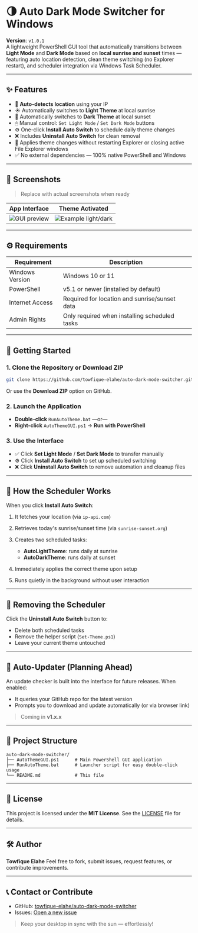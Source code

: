 # 🌗 Auto Dark Mode Switcher for Windows

**Version**: `v1.0.1`  
A lightweight PowerShell GUI tool that automatically transitions between **Light Mode** and **Dark Mode** based on **local sunrise and sunset** times — featuring auto location detection, clean theme switching (no Explorer restart), and scheduler integration via Windows Task Scheduler.

---

## ✨ Features

- 🧭 **Auto-detects location** using your IP
- ☀️ Automatically switches to **Light Theme** at local sunrise
- 🌙 Automatically switches to **Dark Theme** at local sunset
- 🖱 Manual control: `Set Light Mode` / `Set Dark Mode` buttons
- ⚙️ One-click **Install Auto Switch** to schedule daily theme changes
- ❌ Includes **Uninstall Auto Switch** for clean removal
- 🔄 Applies theme changes without restarting Explorer or closing active File Explorer windows
- ✅ No external dependencies — 100% native PowerShell and Windows

---

## 📸 Screenshots

> Replace with actual screenshots when ready

| App Interface                                                        | Theme Activated                                                                   |
| -------------------------------------------------------------------- | --------------------------------------------------------------------------------- |
| ![GUI preview](https://via.placeholder.com/320x200.png?text=App+GUI) | ![Example light/dark](https://via.placeholder.com/320x200.png?text=Theme+Changed) |

---

## ⚙️ Requirements

| Requirement     | Description                                   |
| --------------- | --------------------------------------------- |
| Windows Version | Windows 10 or 11                              |
| PowerShell      | v5.1 or newer (installed by default)          |
| Internet Access | Required for location and sunrise/sunset data |
| Admin Rights    | Only required when installing scheduled tasks |

---

## 🚀 Getting Started

### 1. Clone the Repository or Download ZIP

```bash
git clone https://github.com/towfique-elahe/auto-dark-mode-switcher.git
```

Or use the **Download ZIP** option on GitHub.

### 2. Launch the Application

- **Double-click** `RunAutoTheme.bat`
  —or—
- **Right-click** `AutoThemeGUI.ps1` → **Run with PowerShell**

### 3. Use the Interface

- ✅ Click **Set Light Mode** / **Set Dark Mode** to transfer manually
- ⚙️ Click **Install Auto Switch** to set up scheduled switching
- ❌ Click **Uninstall Auto Switch** to remove automation and cleanup files

---

## 📅 How the Scheduler Works

When you click **Install Auto Switch**:

1. It fetches your location (via `ip-api.com`)
2. Retrieves today's sunrise/sunset time (via `sunrise-sunset.org`)
3. Creates two scheduled tasks:

   - **AutoLightTheme**: runs daily at sunrise
   - **AutoDarkTheme**: runs daily at sunset

4. Immediately applies the correct theme upon setup
5. Runs quietly in the background without user interaction

---

## 🧼 Removing the Scheduler

Click the **Uninstall Auto Switch** button to:

- Delete both scheduled tasks
- Remove the helper script (`Set-Theme.ps1`)
- Leave your current theme untouched

---

## 🔄 Auto-Updater (Planning Ahead)

An update checker is built into the interface for future releases. When enabled:

- It queries your GitHub repo for the latest version
- Prompts you to download and update automatically (or via browser link)

> Coming in **v1.x.x**

---

## 📁 Project Structure

```text
auto-dark-mode-switcher/
├── AutoThemeGUI.ps1      # Main PowerShell GUI application
├── RunAutoTheme.bat      # Launcher script for easy double-click usage
└── README.md             # This file
```

---

## 📘 License

This project is licensed under the **MIT License**. See the [LICENSE](LICENSE) file for details.

---

## 🛠 Author

**Towfique Elahe**
Feel free to fork, submit issues, request features, or contribute improvements.

---

## 📞 Contact or Contribute

- GitHub: [towfique-elahe/auto-dark-mode-switcher](https://github.com/towfique-elahe/auto-dark-mode-switcher)
- Issues: [Open a new issue](https://github.com/towfique-elahe/auto-dark-mode-switcher/issues)

> Keep your desktop in sync with the sun — effortlessly!
